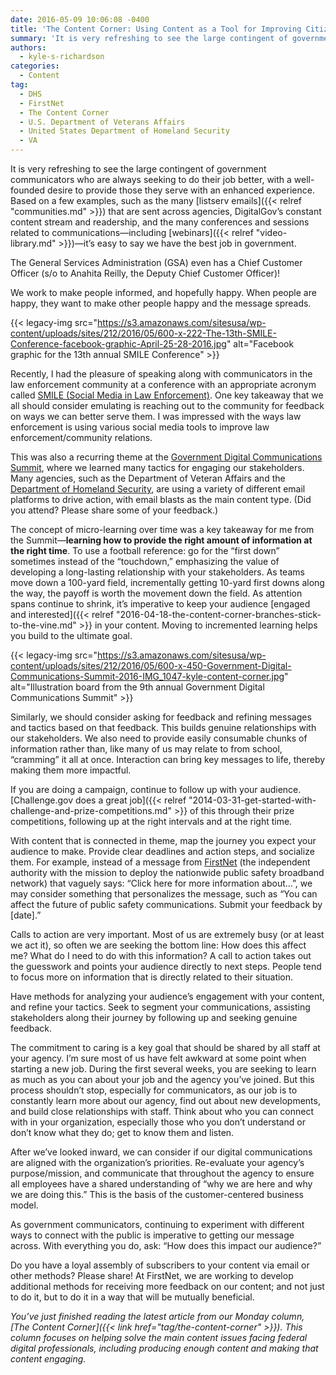 ```yaml
---
date: 2016-05-09 10:06:08 -0400
title: 'The Content Corner: Using Content as a Tool for Improving Citizen Services'
summary: 'It is very refreshing to see the large contingent of government communicators who are always seeking to do their job better, with a well-founded desire to provide those they serve with an enhanced experience. Based on a few examples, such as the many listserv emails that are sent across agencies, DigitalGov&rsquo;s constant content stream and'
authors:
  - kyle-s-richardson
categories:
  - Content
tag:
  - DHS
  - FirstNet
  - The Content Corner
  - U.S. Department of Veterans Affairs
  - United States Department of Homeland Security
  - VA
---
```


It is very refreshing to see the large contingent of government communicators who are always seeking to do their job better, with a well-founded desire to provide those they serve with an enhanced experience. Based on a few examples, such as the many [listserv emails]({{< relref "communities.md" >}}) that are sent across agencies, DigitalGov’s constant content stream and readership, and the many conferences and sessions related to communications—including [webinars]({{< relref "video-library.md" >}})—it’s easy to say we have the best job in government.

The General Services Administration (GSA) even has a Chief Customer Officer (s/o to Anahita Reilly, the Deputy Chief Customer Officer)!

We work to make people informed, and hopefully happy. When people are happy, they want to make other people happy and the message spreads.

{{< legacy-img src="https://s3.amazonaws.com/sitesusa/wp-content/uploads/sites/212/2016/05/600-x-222-The-13th-SMILE-Conference-facebook-graphic-April-25-28-2016.jpg" alt="Facebook graphic for the 13th annual SMILE Conference" >}}

Recently, I had the pleasure of speaking along with communicators in the law enforcement community at a conference with an appropriate acronym called [SMILE (Social Media in Law Enforcement)](https://twitter.com/search?q=%23smilecon&src=tyah). One key takeaway that we all should consider emulating is reaching out to the community for feedback on ways we can better serve them. I was impressed with the ways law enforcement is using various social media tools to improve law enforcement/community relations.

This was also a recurring theme at the [Government Digital Communications Summit](https://twitter.com/search?q=%23DCComm16&src=tyah), where we learned many tactics for engaging our stakeholders. Many agencies, such as the Department of Veteran Affairs and the [Department of Homeland Security](https://www.dhs.gov/blue-campaign/partnerships), are using a variety of different email platforms to drive action, with email blasts as the main content type. (Did you attend? Please share some of your feedback.)

The concept of micro-learning over time was a key takeaway for me from the Summit—**learning how to provide the right amount of information at the right time**. To use a football reference: go for the “first down” sometimes instead of the “touchdown,” emphasizing the value of developing a long-lasting relationship with your stakeholders. As teams move down a 100-yard field, incrementally getting 10-yard first downs along the way, the payoff is worth the movement down the field. As attention spans continue to shrink, it’s imperative to keep your audience [engaged and interested]({{< relref "2016-04-18-the-content-corner-branches-stick-to-the-vine.md" >}} in your content. Moving to incremented learning helps you build to the ultimate goal.

{{< legacy-img src="https://s3.amazonaws.com/sitesusa/wp-content/uploads/sites/212/2016/05/600-x-450-Government-Digital-Communications-Summit-2016-IMG_1047-kyle-content-corner.jpg" alt="Illustration board from the 9th annual Government Digital Communications Summit" >}}

Similarly, we should consider asking for feedback and refining messages and tactics based on that feedback. This builds genuine relationships with our stakeholders. We also need to provide easily consumable chunks of information rather than, like many of us may relate to from school, “cramming” it all at once. Interaction can bring key messages to life, thereby making them more impactful.

If you are doing a campaign, continue to follow up with your audience. [Challenge.gov does a great job]({{< relref "2014-03-31-get-started-with-challenge-and-prize-competitions.md" >}} of this through their prize competitions, following up at the right intervals and at the right time.

With content that is connected in theme, map the journey you expect your audience to make. Provide clear deadlines and action steps, and socialize them. For example, instead of a message from [FirstNet](http://firstnet.gov/) (the independent authority with the mission to deploy the nationwide public safety broadband network) that vaguely says: “Click here for more information about&#8230;&#8221;, we may consider something that personalizes the message, such as “You can affect the future of public safety communications. Submit your feedback by [date].”

Calls to action are very important. Most of us are extremely busy (or at least we act it), so often we are seeking the bottom line: How does this affect me? What do I need to do with this information? A call to action takes out the guesswork and points your audience directly to next steps. People tend to focus more on information that is directly related to their situation.

Have methods for analyzing your audience’s engagement with your content, and refine your tactics. Seek to segment your communications, assisting stakeholders along their journey by following up and seeking genuine feedback.

The commitment to caring is a key goal that should be shared by all staff at your agency. I’m sure most of us have felt awkward at some point when starting a new job. During the first several weeks, you are seeking to learn as much as you can about your job and the agency you’ve joined. But this process shouldn’t stop, especially for communicators, as our job is to constantly learn more about our agency, find out about new developments, and build close relationships with staff. Think about who you can connect with in your organization, especially those who you don’t understand or don’t know what they do; get to know them and listen.

After we’ve looked inward, we can consider if our digital communications are aligned with the organization&#8217;s priorities. Re-evaluate your agency’s purpose/mission, and communicate that throughout the agency to ensure all employees have a shared understanding of &#8220;why we are here and why we are doing this.&#8221; This is the basis of the customer-centered business model.

As government communicators, continuing to experiment with different ways to connect with the public is imperative to getting our message across. With everything you do, ask: &#8220;How does this impact our audience?&#8221;

Do you have a loyal assembly of subscribers to your content via email or other methods? Please share! At FirstNet, we are working to develop additional methods for receiving more feedback on our content; and not just to do it, but to do it in a way that will be mutually beneficial.

_You’ve just finished reading the latest article from our Monday column, [The Content Corner]({{< link href="tag/the-content-corner" >}}). This column focuses on helping solve the main content issues facing federal digital professionals, including producing enough content and making that content engaging._